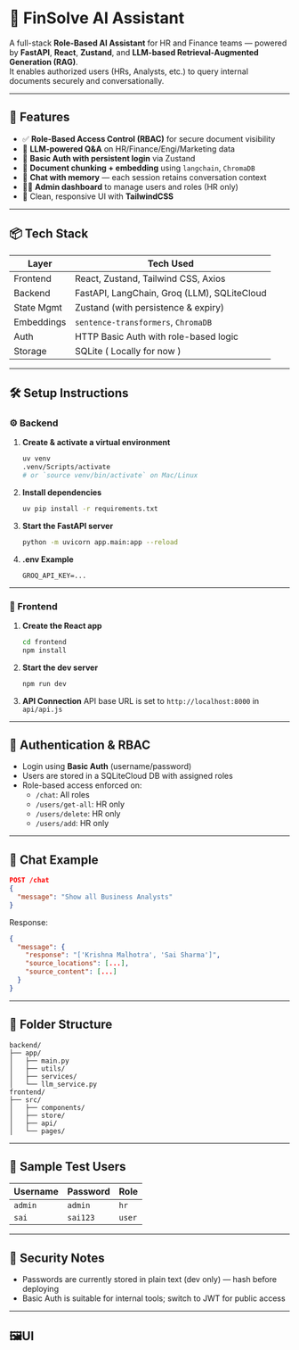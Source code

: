 # 🧠 FinSolve AI Assistant

A full-stack **Role-Based AI Assistant** for HR and Finance teams — powered by **FastAPI**, **React**, **Zustand**, and **LLM-based Retrieval-Augmented Generation (RAG)**.  
It enables authorized users (HRs, Analysts, etc.) to query internal documents securely and conversationally.

---

## 🚀 Features

- ✅ **Role-Based Access Control (RBAC)** for secure document visibility
- 🧠 **LLM-powered Q&A** on HR/Finance/Engi/Marketing data
- 🔐 **Basic Auth with persistent login** via Zustand
- 📁 **Document chunking + embedding** using `langchain`, `ChromaDB`
- 💬 **Chat with memory** — each session retains conversation context
- 🧑‍💼 **Admin dashboard** to manage users and roles (HR only)
- 🎨 Clean, responsive UI with **TailwindCSS**

---

## 📦 Tech Stack

| Layer        | Tech Used                                   |
|--------------|---------------------------------------------|
| Frontend     | React, Zustand, Tailwind CSS, Axios         |
| Backend      | FastAPI, LangChain, Groq (LLM), SQLiteCloud |
| State Mgmt   | Zustand (with persistence & expiry)         |
| Embeddings   | `sentence-transformers`, `ChromaDB`
| Auth         | HTTP Basic Auth with role-based logic       |
| Storage      | SQLite ( Locally for now )                     |

---

## 🛠️ Setup Instructions

### ⚙️ Backend

1. **Create & activate a virtual environment**
   ```bash
   uv venv
   .venv/Scripts/activate  
   # or `source venv/bin/activate` on Mac/Linux
   ```

2. **Install dependencies**
   ```bash
   uv pip install -r requirements.txt
   ```

3. **Start the FastAPI server**
   ```bash
   python -m uvicorn app.main:app --reload
   ```

4. **.env Example**
   ```
   GROQ_API_KEY=...
   ```

---

### 🎨 Frontend

1. **Create the React app**
   ```bash
   cd frontend
   npm install
   ```

2. **Start the dev server**
   ```bash
   npm run dev
   ```

3. **API Connection**
   API base URL is set to `http://localhost:8000` in `api/api.js`

---

## 🔑 Authentication & RBAC

- Login using **Basic Auth** (username/password)
- Users are stored in a SQLiteCloud DB with assigned roles
- Role-based access enforced on:
  - `/chat`: All roles
  - `/users/get-all`: HR only
  - `/users/delete`: HR only
  - `/users/add`: HR only

---

## 💬 Chat Example

```json
POST /chat
{
  "message": "Show all Business Analysts"
}
```

Response:

```json
{
  "message": {
    "response": "['Krishna Malhotra', 'Sai Sharma']",
    "source_locations": [...],
    "source_content": [...]
  }
}
```

---

## 📁 Folder Structure

```
backend/
├── app/
│   ├── main.py
│   ├── utils/
│   ├── services/
│   └── llm_service.py
frontend/
├── src/
│   ├── components/
│   ├── store/
│   ├── api/
│   └── pages/
```

---

## 🧪 Sample Test Users

| Username | Password | Role   |
|----------|----------|--------|
| `admin`  | `admin`  | `hr`   |
| `sai`    | `sai123` | `user` |

---

## 🔐 Security Notes

- Passwords are currently stored in plain text (dev only) — hash before deploying
- Basic Auth is suitable for internal tools; switch to JWT for public access

---
## 🖼️UI

